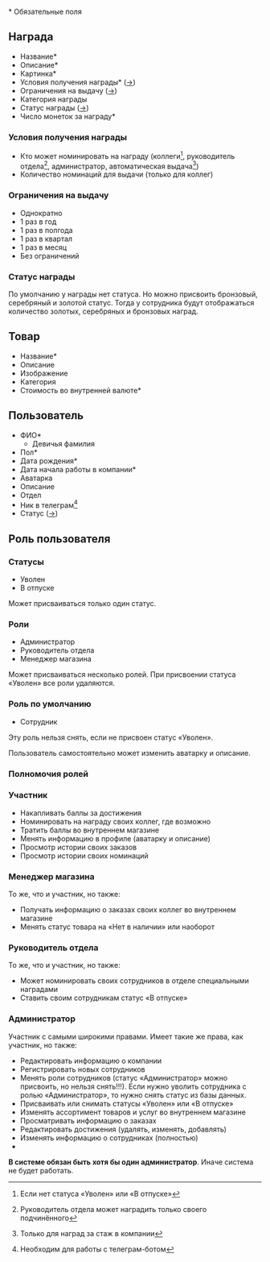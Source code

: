 
\* Обязательные поля
## Награда

- Название*
- Описание*
- Картинка*
- Условия получения награды* ([→](#Условия-получения-награды))
- Ограничения на выдачу ([→](#Ограничения-на-выдачу))
- Категория награды
- Статус награды ([→](#Статус-награды))
- Число монеток за награду*
### Условия получения награды

* Кто может номинировать на награду (коллеги[^1], руководитель отдела[^2], администратор, автоматическая выдача[^3])
* Количество номинаций для выдачи (только для коллег)

### Ограничения на выдачу

* Однократно
* 1 раз в год
* 1 раз в полгода
* 1 раз в квартал
* 1 раз в месяц
* Без ограничений
### Статус награды

По умолчанию у награды нет статуса. Но можно присвоить бронзовый, серебряный и золотой статус. Тогда у сотрудника будут отображаться количество золотых, серебряных и бронзовых наград.

## Товар

- Название*
- Описание
- Изображение
- Категория
- Стоимость во внутренней валюте*

## Пользователь

- ФИО*
	- Девичья фамилия
- Пол*
- Дата рождения*
- Дата начала работы в компании*
- Аватарка
- Описание
- Отдел
- Ник в телеграм[^4]
- Статус ([→](#Статусы))

## Роль пользователя

### Статусы

 - Уволен
 - В отпуске

Может присваиваться только один статус.

### Роли

 - Администратор
 - Руководитель отдела
 - Менеджер магазина

Может присваиваться несколько ролей. При присвоении статуса «Уволен» все роли удаляются.
### Роль по умолчанию

 - Сотрудник

Эту роль нельзя снять, если не присвоен статус «Уволен».

Пользователь самостоятельно может изменить аватарку и описание.

### Полномочия ролей

### Участник

- Накапливать баллы за достижения
- Номинировать на награду своих коллег, где возможно
- Тратить баллы во внутреннем магазине
- Менять информацию в профиле (аватарку и описание)
- Просмотр истории своих заказов
- Просмотр истории своих номинаций

### Менеджер магазина

То же, что и участник, но также:

- Получать информацию о заказах своих коллег во внутреннем магазине
- Менять статус товара на «Нет в наличии» или наоборот

### Руководитель отдела

То же, что и участник, но также:

- Может номинировать своих сотрудников в отделе специальными наградами
- Ставить своим сотрудникам статус «В отпуске»

### Администратор

Участник с самыми широкими правами. Имеет такие же права, как участник, но также:

- Редактировать информацию о компании
- Регистрировать новых сотрудников
- Менять роли сотрудников (статус «Администратор» можно присвоить, но нельзя снять!!!). Если нужно уволить сотрудника с ролью «Администратор», то нужно снять статус из базы данных.
- Присваивать или снимать статусы «Уволен» или «В отпуске»
- Изменять ассортимент товаров и услуг во внутреннем магазине
- Просматривать информацию о заказах
- Редактировать достижения (удалять, изменять, добавлять)
- Изменять информацию о сотрудниках (полностью)
- 
**В системе обязан быть хотя бы один администратор**. Иначе система не будет работать.
  
[^1]: Если нет статуса «Уволен» или «В отпуске»
[^2]: Руководитель отдела может наградить только своего подчинённого
[^3]: Только для наград за стаж в компании
[^4]: Необходим для работы с телеграм-ботом
